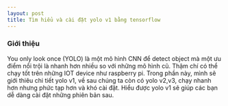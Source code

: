 ```yaml
---
layout: post
title: Tìm hiểu và cài đặt yolo v1 bằng tensorflow 
---
```


### Giới thiệu

You only look once (YOLO) là một mô hình CNN để detect object mà một ưu điểm nổi trội là nhanh hơn nhiều so với những mô hình cũ. Thậm chí có thể chạy tốt trên những IOT device như raspberry pi. Trong phần này, mình sẽ giới thiêu chi tiết yolo v1, về sau chúng ta còn có yolo v2,v3, chạy nhanh hơn nhưng phức tạp hơn và khó cài đặt. Hiểu được yolo v1 sẽ giúp các bạn dễ dàng cài đặt những phiên bản sau.
